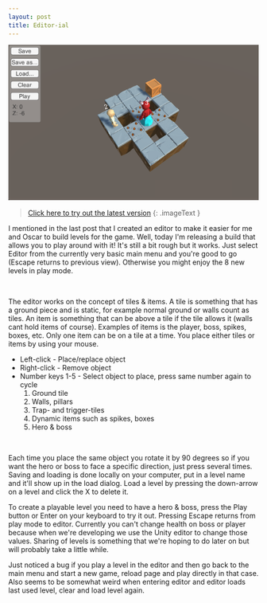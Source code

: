 ```yaml
---
layout: post
title: Editor-ial
---
```


[![image](/images/AMazeBoss_release_2_editor.png)](/images/AMazeBoss_release_2_editor.png)

> [Click here to try out the latest version](https://dl.dropboxusercontent.com/u/107494599/AMazeBoss/BuildWeb/index.html)
{: .imageText }

I mentioned in the last post that I created an editor to make it easier for me and Oscar to build levels for the game. Well, today I'm releasing a build that allows you to play around with it! It's still a bit rough but it works. Just select Editor from the currently very basic main menu and you're good to go (Escape returns to previous view). Otherwise you might enjoy the 8 new levels in play mode.

<p class="gfycontainer"><img class="gfyitem" data-id="CautiousDearChihuahua" /></p>

The editor works on the concept of tiles & items. A tile is something that has a ground piece and is static, for example normal ground or walls count as tiles. An item is something that can be above a tile if the tile allows it (walls cant hold items of course). Examples of items is the player, boss, spikes, boxes, etc. Only one item can be on a tile at a time. You place either tiles or items by using your mouse.

* Left-click - Place/replace object
* Right-click - Remove object
* Number keys 1-5 - Select object to place, press same number again to cycle
	1. Ground tile
	2. Walls, pillars
	3. Trap- and trigger-tiles
	4. Dynamic items such as spikes, boxes
	5. Hero & boss

<p class="gfycontainer"><img class="gfyitem" data-id="AdolescentSevereHeron" /></p>

Each time you place the same object you rotate it by 90 degrees so if you want the hero or boss to face a specific direction, just press several times. Saving and loading is done locally on your computer, put in a level name and it'll show up in the load dialog. Load a level by pressing the down-arrow on a level and click the X to delete it.

To create a playable level you need to have a hero & boss, press the Play button or Enter on your keyboard to try it out. Pressing Escape returns from play mode to editor. Currently you can't change health on boss or player because when we're developing we use the Unity editor to change those values. Sharing of levels is something that we're hoping to do later on but will probably take a little while.

Just noticed a bug if you play a level in the editor and then go back to the main menu and start a new game, reload page and play directly in that case. Also seems to be somewhat weird when entering editor and editor loads last used level, clear and load level again.